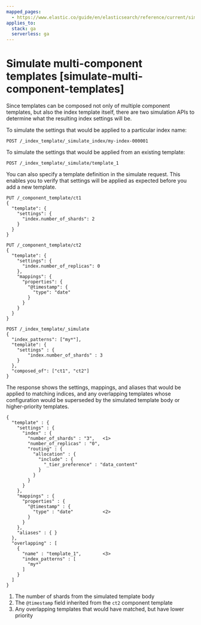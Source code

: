 ```yaml
---
mapped_pages:
  - https://www.elastic.co/guide/en/elasticsearch/reference/current/simulate-multi-component-templates.html
applies_to:
  stack: ga
  serverless: ga
---
```


# Simulate multi-component templates [simulate-multi-component-templates]

Since templates can be composed not only of multiple component templates, but also the index template itself, there are two simulation APIs to determine what the resulting index settings will be.

To simulate the settings that would be applied to a particular index name:

```console
POST /_index_template/_simulate_index/my-index-000001
```

To simulate the settings that would be applied from an existing template:

```console
POST /_index_template/_simulate/template_1
```

You can also specify a template definition in the simulate request. This enables you to verify that settings will be applied as expected before you add a new template.

```console
PUT /_component_template/ct1
{
  "template": {
    "settings": {
      "index.number_of_shards": 2
    }
  }
}

PUT /_component_template/ct2
{
  "template": {
    "settings": {
      "index.number_of_replicas": 0
    },
    "mappings": {
      "properties": {
        "@timestamp": {
          "type": "date"
        }
      }
    }
  }
}

POST /_index_template/_simulate
{
  "index_patterns": ["my*"],
  "template": {
    "settings" : {
        "index.number_of_shards" : 3
    }
  },
  "composed_of": ["ct1", "ct2"]
}
```

The response shows the settings, mappings, and aliases that would be applied to matching indices, and any overlapping templates whose configuration would be superseded by the simulated template body or higher-priority templates.

```console-result
{
  "template" : {
    "settings" : {
      "index" : {
        "number_of_shards" : "3",   <1>
        "number_of_replicas" : "0",
        "routing" : {
          "allocation" : {
            "include" : {
              "_tier_preference" : "data_content"
            }
          }
        }
      }
    },
    "mappings" : {
      "properties" : {
        "@timestamp" : {
          "type" : "date"           <2>
        }
      }
    },
    "aliases" : { }
  },
  "overlapping" : [
    {
      "name" : "template_1",        <3>
      "index_patterns" : [
        "my*"
      ]
    }
  ]
}
```

1. The number of shards from the simulated template body
2. The `@timestamp` field inherited from the `ct2` component template
3. Any overlapping templates that would have matched, but have lower priority


